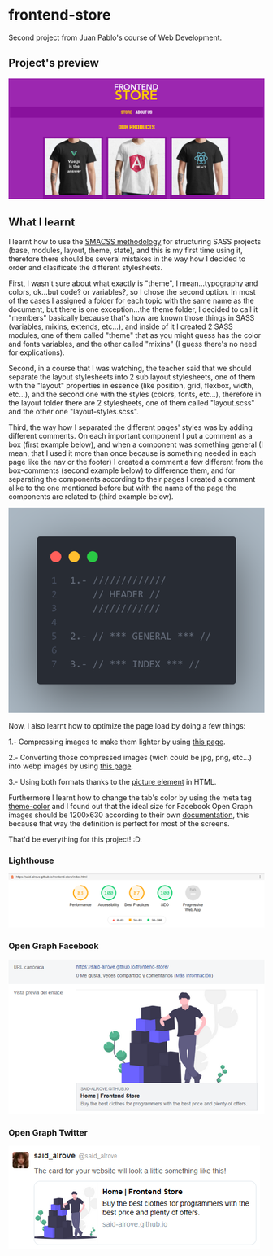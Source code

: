 # frontend-store
Second project from Juan Pablo's course of Web Development.

## Project's preview
![](readme/screenshot.png)

## What I learnt
I learnt how to use the [SMACSS methodology](https://itnext.io/css-architecture-with-sass-smacss-and-bem-cc618392c148) for structuring SASS projects (base, modules, layout, theme, state), and this is my first time using it, therefore there should be several mistakes in the way how I decided to order and clasificate the different stylesheets.

First, I wasn't sure about what exactly is "theme", I mean...typography and colors, ok...but code? or variables?, so I chose the second option. In most of the cases I assigned a folder for each topic with the same name as the document, but there is one exception...the theme folder, I decided to call it "members" basically because that's how are known those things in SASS (variables, mixins, extends, etc...), and inside of it I created 2 SASS modules, one of them called "theme" that as you might guess has the color and fonts variables, and the other called "mixins" (I guess there's no need for explications).

Second, in a course that I was watching, the teacher said that we should separate the layout stylesheets into 2 sub layout stylesheets, one of them with the "layout" properties in essence (like position, grid, flexbox, width, etc...), and the second one with the styles (colors, fonts, etc...), therefore in the layout folder there are 2 stylesheets, one of them called "layout.scss" and the other one "layout-styles.scss".

Third, the way how I separated the different pages' styles was by adding different comments. On each important component I put a comment as a box (first example below), and when a component was something general (I mean, that I used it more than once because is something needed in each page like the nav or the footer) I created a comment a few different from the box-comments (second example below) to difference them, and for separating the components according to their pages I created a comment alike to the one mentioned before but with the name of the page the components are related to (third example below).

![](readme/comments.png)

Now, I also learnt how to optimize the page load by doing a few things:

1.- Compressing images to make them lighter by using [this page](https://tinypng.com/).

2.- Converting those compressed images (wich could be jpg, png, etc...) into webp images by using [this page](https://imagen.online-convert.com/es/convertir-a-webp).

3.- Using both formats thanks to the [picture element](https://www.w3schools.com/htmL/html_images_picture.asp) in HTML.

Furthermore I learnt how to change the tab's color by using the meta tag [theme-color](https://webhint.io/docs/user-guide/hints/hint-meta-theme-color/#:~:text=The%20theme-color%20meta%20tag%20provides%20a%20way%20to,highlight%20in%20a%20tab%20bar%20or%20task%20switcher.) and I found out that the ideal size for Facebook Open Graph images should be 1200x630 according to their own [documentation](https://developers.facebook.com/docs/sharing/webmasters/images), this because that way the definition is perfect for most of the screens.

That'd be everything for this project! :D.

### Lighthouse
![](readme/lighthouse.png)

### Open Graph Facebook
![](readme/facebook.png)

### Open Graph Twitter
![](readme/twitter.png)
